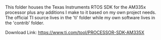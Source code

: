 This folder houses the Texas Instruments RTOS SDK for the AM335x processor plus any additions I make
to it based on my own project needs. The official TI source lives in the 'ti' folder while my own
software lives in the 'contrib' folder.

Download Link:
https://www.ti.com/tool/PROCESSOR-SDK-AM335X